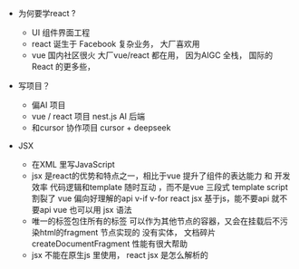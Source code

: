 - 为何要学react ?
  - UI 组件界面工程
  - react 诞生于 Facebook  复杂业务， 大厂喜欢用
  - vue 国内社区很火 大厂vue/react 都在用， 因为AIGC 全栈， 国际的React 的更多些，

- 写项目？
  - 偏AI 项目
  - vue / react 项目   nest.js AI 后端
  - 和cursor 协作项目  cursor + deepseek 

- JSX
  - 在XML 里写JavaScript
  - jsx 是react的优势和特点之一，相比于vue 提升了组件的表达能力 和 开发效率
    代码逻辑和template 随时互动 ，而不是vue 三段式 template script 割裂了
    vue 偏向好理解的api v-if v-for react jsx 基于js，能不要api 就不要api
    vue 也可以用 jsx 语法
  - 唯一的标签包住所有的标签  可以作为其他节点的容器，又会在挂载后不污染html的fragment 节点实现的 
    没有实体， 文档碎片 createDocumentFragment
    性能有很大帮助
  - jsx 不能在原生js 里使用， react jsx 是怎么解析的 

